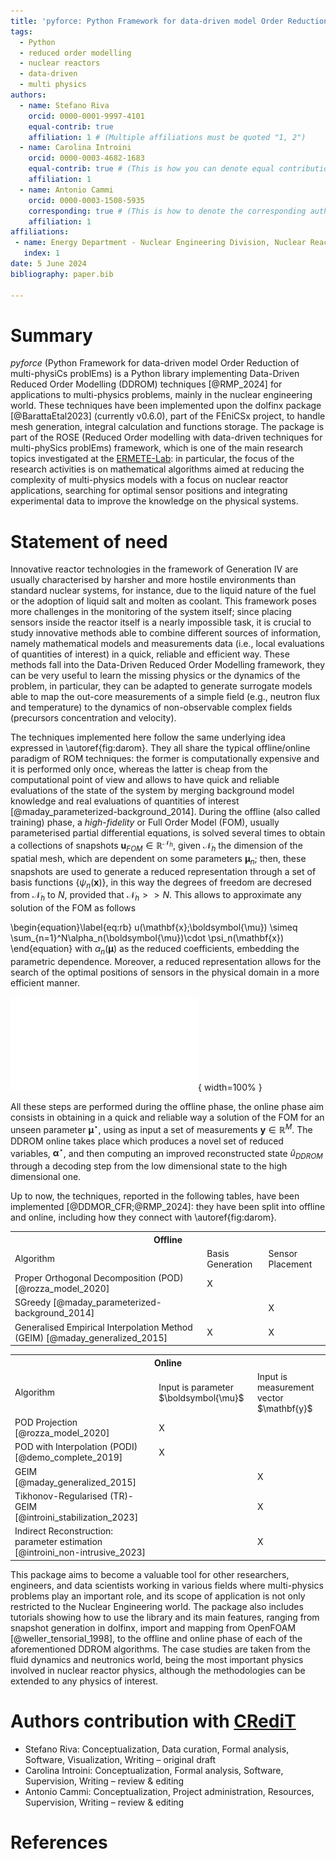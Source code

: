 ```yaml
---
title: 'pyforce: Python Framework for data-driven model Order Reduction of multi-physiCs problEms'
tags:
  - Python
  - reduced order modelling
  - nuclear reactors
  - data-driven
  - multi physics
authors:
  - name: Stefano Riva
    orcid: 0000-0001-9997-4101
    equal-contrib: true
    affiliation: 1 # (Multiple affiliations must be quoted "1, 2")
  - name: Carolina Introini
    orcid: 0000-0003-4682-1683
    equal-contrib: true # (This is how you can denote equal contributions between multiple authors)
    affiliation: 1
  - name: Antonio Cammi
    orcid: 0000-0003-1508-5935
    corresponding: true # (This is how to denote the corresponding author)
    affiliation: 1
affiliations:
 - name: Energy Department - Nuclear Engineering Division, Nuclear Reactors Group - ERMETE Lab, Politecnico di Milano, Milan, Italy
   index: 1
date: 5 June 2024
bibliography: paper.bib

---
```


# Summary
*pyforce* (Python Framework for data-driven model Order Reduction of multi-physiCs problEms) is a Python library implementing Data-Driven Reduced Order Modelling (DDROM) techniques [@RMP_2024] for applications to multi-physics problems, mainly in the nuclear engineering world. These techniques have been implemented upon the dolfinx package [@BarattaEtal2023] (currently v0.6.0), part of the FEniCSx project, to handle mesh generation, integral calculation and functions storage. The package is part of the ROSE (Reduced Order modelling with data-driven techniques for multi-phySics problEms) framework, which is one of the main research topics investigated at the [ERMETE-Lab](https://github.com/ERMETE-Lab#reduced-order-modelling-with-data-driven-techniques-for-multi-physics-problems-rose-): in particular, the focus of the research activities is on mathematical algorithms aimed at reducing the complexity of multi-physics models with a focus on nuclear reactor applications, searching for optimal sensor positions and integrating experimental data to improve the knowledge on the physical systems.

# Statement of need
Innovative reactor technologies in the framework of Generation IV are usually characterised by harsher and more hostile environments than standard nuclear systems, for instance, due to the liquid nature of the fuel or the adoption of liquid salt and molten as coolant. This framework poses more challenges in the monitoring of the system itself; since placing sensors inside the reactor itself is a nearly impossible task, it is crucial to study innovative methods able to combine different sources of information, namely mathematical models and measurements data (i.e., local evaluations of quantities of interest) in a quick, reliable and efficient way. These methods fall into the Data-Driven Reduced Order Modelling framework, they can be very useful to learn the missing physics or the dynamics of the problem, in particular, they can be adapted to generate surrogate models able to map the out-core measurements of a simple field (e.g., neutron flux and temperature) to the dynamics of non-observable complex fields (precursors concentration and velocity).

The techniques implemented here follow the same underlying idea expressed in \autoref{fig:darom}. They all share the typical offline/online paradigm of ROM techniques: the former is computationally expensive and it is performed only once, whereas the latter is cheap from the computational point of view and allows to have quick and reliable evaluations of the state of the system by merging background model knowledge and real evaluations of quantities of interest [@maday_parameterized-background_2014].
During the offline (also called training) phase, a *high-fidelity* or Full Order Model (FOM), usually parameterised partial differential equations, is solved several times to obtain a collections of snapshots $\mathbf{u}_{FOM}\in\mathbb{R}^{\mathcal{N}_h}$, given $\mathcal{N}_h$ the dimension of the spatial mesh, which are dependent on some parameters $\boldsymbol{\mu}_n$; then, these snapshots are used to generate a reduced representation through a set of basis functions $\{\psi_n(\mathbf{x})\}$, in this way the degrees of freedom are decresed from $\mathcal{N}_h$ to $N$, provided that $\mathcal{N}_h>>N$. This allows to approximate any solution of the FOM as follows

\begin{equation}\label{eq:rb}
u(\mathbf{x};\boldsymbol{\mu}) \simeq \sum_{n=1}^N\alpha_n(\boldsymbol{\mu})\cdot \psi_n(\mathbf{x})
\end{equation}
with $\alpha_n(\boldsymbol{\mu})$ as the reduced coefficients, embedding the parametric dependence. Moreover, a reduced representation allows for the search of the optimal positions of sensors in the physical domain in a more efficient manner.

![General scheme of DDROM methods [@RMP_2024].\label{fig:darom}](../images/tie_frighter.pdf){ width=100% }

All these steps are performed during the offline phase, the online phase aim consists in obtaining in a quick and reliable way a solution of the FOM for an unseen parameter $\boldsymbol{\mu}^\star$, using as input a set of measurements $\mathbf{y}\in\mathbb{R}^M$. The DDROM online takes place which produces a novel set of reduced variables, $\boldsymbol{\alpha}^\star$, and then computing an improved reconstructed state $\hat{u}_{DDROM}$ through a decoding step from the low dimensional state to the high dimensional one.

Up to now, the techniques, reported in the following tables, have been implemented [@DDMOR_CFR;@RMP_2024]: they have been split into offline and online, including how they connect with \autoref{fig:darom}.

<!---
1. Proper Orthogonal Decomposition (POD) [@rozza_model_2020] with Projection and Interpolation [@demo_complete_2019] for the online phase
2. Generalised Empirical Interpolation Method (GEIM) [@maday_generalized_2015], either with or without Tikhonov regulation [@introini_stabilization_2023]
3. Parameterised-Background Data-Weak (PBDW) [@maday_parameterized-background_2014]
4. an Indirect Reconstruction [@introini_non-intrusive_2023] algorithm to reconstruct non-observable fields
-->

<table>
  <tr>
    <th colspan="3">Offline</th>
  </tr>

  <tr>
    <td> Algorithm </td>
    <td>Basis Generation</td>
    <td>Sensor Placement</td>
  </tr>

  <tr>
    <td>Proper Orthogonal Decomposition (POD) [@rozza_model_2020] </td>
    <td> X </td>
    <td> </td>
  </tr>

  <tr>
    <td>SGreedy [@maday_parameterized-background_2014] </td>
    <td> </td>
    <td> X </td>
  </tr>

  <tr>
    <td>Generalised Empirical Interpolation Method (GEIM) [@maday_generalized_2015]</td>
    <td> X </td>
    <td> X </td>
  </tr>

</table>


<table>
  <tr>
    <th colspan="3">Online</th>
  </tr>

  <tr>
    <td> Algorithm </td>
    <td> Input is parameter $\boldsymbol{\mu}$ </td>
    <td> Input is measurement vector $\mathbf{y}$ </td>
  </tr>

  <tr>
    <td>POD Projection [@rozza_model_2020] </td>
    <td> X </td>
    <td> </td>
  </tr>

  <tr>
    <td>POD with Interpolation (PODI) [@demo_complete_2019] </td>
    <td> X </td>
    <td> </td>
  </tr>

  <tr>
    <td>GEIM [@maday_generalized_2015] </td>
    <td> </td>
    <td> X </td>
  </tr>

  <tr>
    <td>Tikhonov-Regularised (TR)-GEIM [@introini_stabilization_2023] </td>
    <td> </td>
    <td> X </td>
  </tr>

  <tr>
    <td>Indirect Reconstruction: parameter estimation [@introini_non-intrusive_2023]</td>
    <td>  </td>
    <td> X </td>
  </tr>

</table>



This package aims to become a valuable tool for other researchers, engineers, and data scientists working in various fields where multi-physics problems play an important role, and its scope of application is not only restricted to the Nuclear Engineering world. The package also includes tutorials showing how to use the library and its main features, ranging from snapshot generation in dolfinx, import and mapping from OpenFOAM [@weller_tensorial_1998], to the offline and online phase of each of the aforementioned DDROM algorithms. The case studies are taken from the fluid dynamics and neutronics world, being the most important physics involved in nuclear reactor physics, although the methodologies can be extended to any physics of interest.

# Authors contribution with [CRediT](https://credit.niso.org/)

- Stefano Riva: Conceptualization, Data curation, Formal analysis, Software, Visualization, Writing – original draft
- Carolina Introini: Conceptualization, Formal analysis, Software, Supervision, Writing – review & editing
- Antonio Cammi: Conceptualization, Project administration, Resources, Supervision, Writing – review & editing


# References

